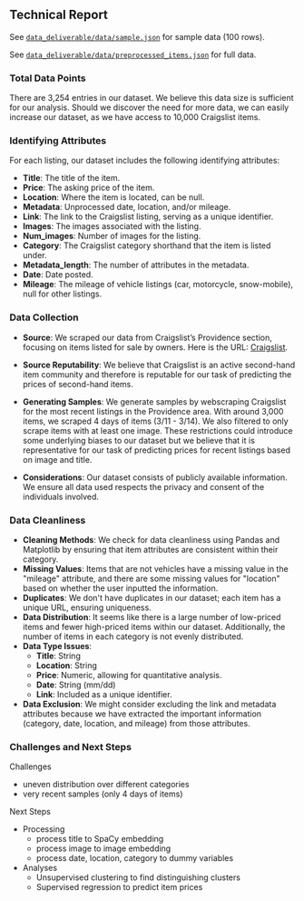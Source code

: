 ## Technical Report

See [`data_deliverable/data/sample.json`](https://github.com/csci1951a-spring-2024/final-project-price-predictor/blob/main/data_deliverable/data/sample.json) for sample data (100 rows).

See [`data_deliverable/data/preprocessed_items.json`](https://github.com/csci1951a-spring-2024/final-project-price-predictor/blob/main/data_deliverable/data/preprocessed_items.json) for full data.

### Total Data Points

There are 3,254 entries in our dataset. We believe this data size is sufficient for our analysis. Should we discover the need for more data, we can easily increase our dataset, as we have access to 10,000 Craigslist items.

### Identifying Attributes

For each listing, our dataset includes the following identifying attributes:

- **Title**: The title of the item.
- **Price**: The asking price of the item.
- **Location**: Where the item is located, can be null.
- **Metadata**: Unprocessed date, location, and/or mileage.
- **Link**: The link to the Craigslist listing, serving as a unique identifier.
- **Images**: The images associated with the listing.
- **Num_images**: Number of images for the listing.
- **Category**: The Craigslist category shorthand that the item is listed under.
- **Metadata_length**: The number of attributes in the metadata.
- **Date**: Date posted.
- **Mileage**: The mileage of vehicle listings (car, motorcycle, snow-mobile), null for other listings.

### Data Collection

- **Source**: We scraped our data from Craigslist’s Providence section, focusing on items listed for sale by owners. Here is the URL: [Craigslist](https://providence.craigslist.org/search/sss?purveyor=owner#search=1~gallery~0~0).

- **Source Reputability**: We believe that Craigslist is an active second-hand item community and therefore is reputable for our task of predicting the prices of second-hand items.

- **Generating Samples**: We generate samples by webscraping Craigslist for the most recent listings in the Providence area. With around 3,000 items, we scraped 4 days of items (3/11 - 3/14). We also filtered to only scrape items with at least one image. These restrictions could introduce some underlying biases to our dataset but we believe that it is representative for our task of predicting prices for recent listings based on image and title.

- **Considerations**: Our dataset consists of publicly available information. We ensure all data used respects the privacy and consent of the individuals involved.

### Data Cleanliness

- **Cleaning Methods**: We check for data cleanliness using Pandas and Matplotlib by ensuring that item attributes are consistent within their category.
- **Missing Values**: Items that are not vehicles have a missing value in the "mileage" attribute, and there are some missing values for "location" based on whether the user inputted the information.
- **Duplicates**: We don't have duplicates in our dataset; each item has a unique URL, ensuring uniqueness.
- **Data Distribution**: It seems like there is a large number of low-priced items and fewer high-priced items within our dataset. Additionally, the number of items in each category is not evenly distributed.
- **Data Type Issues**:
  - **Title**: String
  - **Location**: String
  - **Price**: Numeric, allowing for quantitative analysis.
  - **Date**: String (mm/dd)
  - **Link**: Included as a unique identifier.
- **Data Exclusion**: We might consider excluding the link and metadata attributes because we have extracted the important information (category, date, location, and mileage) from those attributes.

### Challenges and Next Steps

Challenges

- uneven distribution over different categories
- very recent samples (only 4 days of items)

Next Steps

- Processing
  - process title to SpaCy embedding
  - process image to image embedding
  - process date, location, category to dummy variables
- Analyses
  - Unsupervised clustering to find distinguishing clusters
  - Supervised regression to predict item prices
